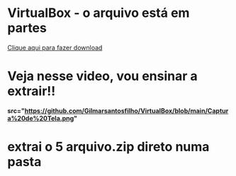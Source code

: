 # VirtualBox - o arquivo está em partes

<a href="https://github.com/Gilmarsantosfilho/VirtualBox/archive/refs/heads/main.zip">Clique aqui para fazer download</strong><strong><a>


# Veja nesse video, vou ensinar a extrair!!

src="https://github.com/Gilmarsantosfilho/VirtualBox/blob/main/Captura%20de%20Tela.png"

# extrai o 5 arquivo.zip direto numa pasta
